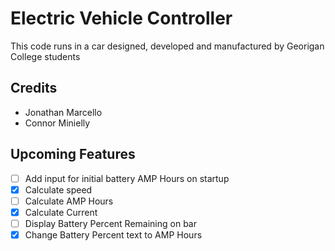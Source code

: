 # Electric Vehicle Controller

This code runs in a car designed, developed and manufactured by Georigan College students

## Credits

- Jonathan Marcello
- Connor Minielly

## Upcoming Features
- [ ] Add input for initial battery AMP Hours on startup
- [x] Calculate speed
- [ ] Calculate AMP Hours
- [x] Calculate Current
- [ ] Display Battery Percent Remaining on bar
- [x] Change Battery Percent text to AMP Hours
